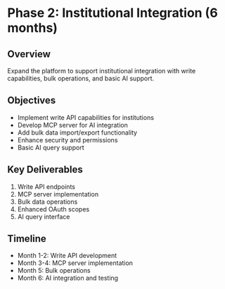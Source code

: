 # Phase 2: Institutional Integration (6 months)

## Overview
Expand the platform to support institutional integration with write capabilities, bulk operations, and basic AI support.

## Objectives
- Implement write API capabilities for institutions
- Develop MCP server for AI integration
- Add bulk data import/export functionality
- Enhance security and permissions
- Basic AI query support

## Key Deliverables
1. Write API endpoints
2. MCP server implementation
3. Bulk data operations
4. Enhanced OAuth scopes
5. AI query interface

## Timeline
- Month 1-2: Write API development
- Month 3-4: MCP server implementation
- Month 5: Bulk operations
- Month 6: AI integration and testing
